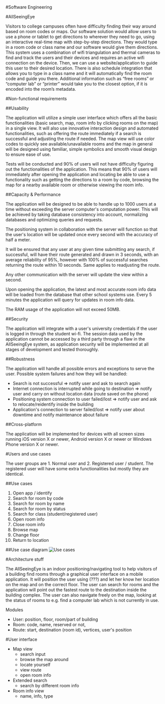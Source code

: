 #Software Engineering
    
#AllSeeingEye 

Visitors to college campuses often have difficulty finding their way around based on room codes or maps. Our software solution would allow users to use a phone or tablet to get directions to wherever they need to go, using an interactive real-time map with step-by-step directions. They would type in a room code or class name and our software would give them directions. This system uses a combination of wifi triangulation and thermal cameras to find and track the users and their devices and requires an active wifi connection on the device. Then, we can use a website/application to guide this user to their desired location. There is also schedule integration that allows you to type in a class name and it will automatically find the room code and guide you there. Additional information such as “free rooms” or “computer lab” or “printer” would take you to the closest option, if it is encoded into the room’s metadata. 


#Non-functional requirements

##Usability

The application will utilize a simple user interface which offers all the basic functionalities (basic search, map, room info by clicking rooms on the map) in a single view. It will also use innovative interaction design and automated functionalities, such as offering the route immediately if a search is successful and adjusting the route if needed. The map view will use color codes to quickly see available/unavailable rooms and the map in general will be designed using familiar, simple symbolics and smooth visual design to ensure ease of use.

Tests will be conducted and 90% of users will not have difficulty figuring out the functionalities of the application. This means that 90% of users will immediately after opening the application and locating be able to use a functionality such as getting the directions to a room by code, browsing the map for a nearby available room or otherwise viewing the room info.


##Capacity & Performance

The application will be designed to be able to handle up to 1000 users at a time without exceeding the server computer's computation power. This will be achieved by taking database consistency into account, normalizing databases and optimizing queries and requests.

The positioning system in collaboration with the server will function so that the user's location will be updated once every second with the accuracy of half a meter.

It will be ensured that any user at any given time submitting any search, if successful, will have their route generated and drawn in 3 seconds, with an average reliability of 95%, however with 100% of successful searches returning the route within 10 seconds. Same applies to readjusting the route.

Any other communication with the server will update the view within a second.

Upon opening the application, the latest and most accurate room info data will be loaded from the database that other school systems use. Every 5 minutes the application will query for updates in room info data.

The RAM usage of the application will not exceed 50MB.

##Security

The application will integrate with a user's university credentials if the user is logged in through the student wi-fi. The session data used by the application cannot be accessed by a third party through a flaw in the AllSeeingEye system, as application security will be implemented at all stages of development and tested thoroughly.


##Robustness

The application will handle all possible errors and exceptions to serve the user. Possible system failures and how they will be handled:
 * Search is not successful => notify user and ask to search again
 * Internet connection is interrupted while going to destination => notify user and carry on without location data (route saved on the phone)
 * Positioning system connection to user failed/lost => notify user and ask to relocate/reidentify inside the building
 * Application's connection to server failed/lost => notify user about downtime and notify maintenance about failure

##Cross-platform

The application will be implemented for devices with all screen sizes running iOS version X or newer, Android version X or newer or Windows Phone version X or newer.

#Users and use cases

The user groups are 1. Normal user and 2. Registered user / student. The registered user will have some extra functionalities but mostly they are identical.

##Use cases
1. Open app / identify
2. Search for room by code
3. Search for room by name
4. Search for room by status
5. Search for class (student/registered user)
6. Open room info
7. Close room info
8. Browse map
9. Change floor
10. Return to location

##Use case diagram
![Use cases](http://i.imgur.com/LSUttw5.png)



#Architecture stuff

The AllSeeingEye is an indoor positioning/navigating tool to help visitors of a building find rooms through a graphical user interface on a mobile application. It will position the user using (???) and let her know her location on the map and on the correct floor. The user can search for rooms and the application will point out the fastest route to the destination inside the building complex. The user can also navigate freely on the map, looking at the status of rooms to e.g. find a computer lab which is not currently in use.


Modules
 * User: position, floor, room/part of building
 * Room: code, name, reserved or not, 
 * Route: start, destination (room id), vertices, user's position

#User interface
 * Map view
   * search input
   * browse the map around
   * locate yourself
   * view route
   * open room info
 * Extended search
   * search by different room info
 * Room info view
   * name, info, type







